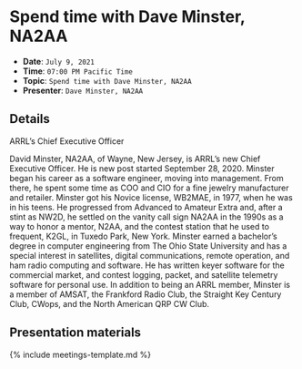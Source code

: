 # Spend time with Dave Minster, NA2AA

* **Date**: `July 9, 2021`
* **Time**: `07:00 PM Pacific Time`
* **Topic**: `Spend time with Dave Minster, NA2AA`
* **Presenter**: `Dave Minster, NA2AA`

## Details

ARRL’s Chief Executive Officer

David Minster, NA2AA, of Wayne, New Jersey, is ARRL’s new Chief Executive Officer.  He is new post started September 28, 2020.  Minster began his career as a software engineer, moving into management. From there, he spent some time as COO and CIO for a fine jewelry manufacturer and retailer. Minster got his Novice license, WB2MAE, in 1977, when he was in his teens. He progressed from Advanced to Amateur Extra and, after a stint as NW2D, he settled on the vanity call sign NA2AA in the 1990s as a way to honor a mentor, N2AA, and the contest station that he used to frequent, K2GL, in Tuxedo Park, New York. Minster earned a bachelor’s degree in computer engineering from The Ohio State University and has a special interest in satellites, digital communications, remote operation, and ham radio computing and software. He has written keyer software for the commercial market, and contest logging, packet, and satellite telemetry software for personal use.  In addition to being an ARRL member, Minster is a member of AMSAT, the Frankford Radio Club, the Straight Key Century Club, CWops, and the North American QRP CW Club.

## Presentation materials

{% include meetings-template.md %}

